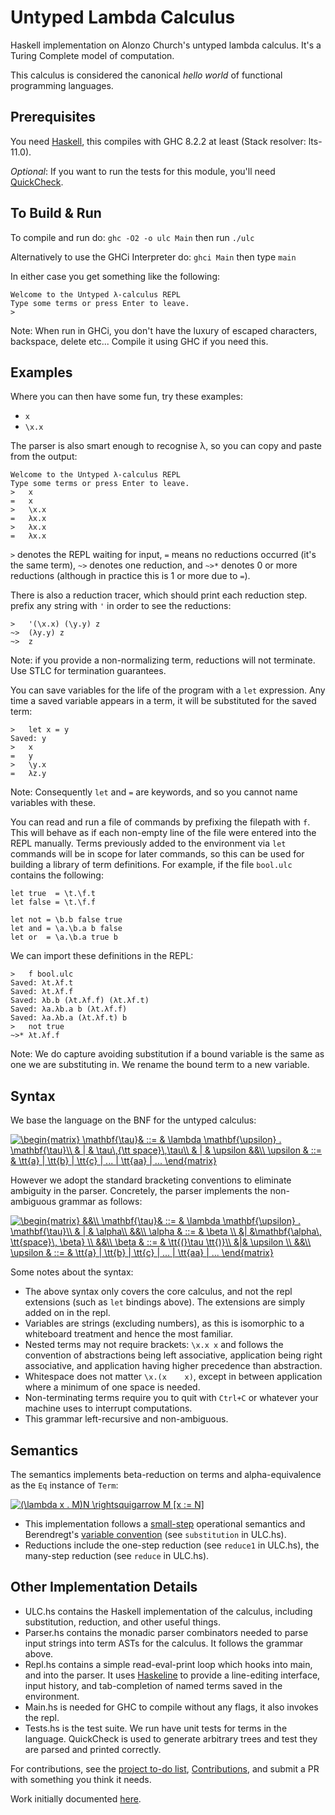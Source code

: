 # Untyped Lambda Calculus
Haskell implementation on Alonzo Church's untyped lambda calculus. It's a Turing Complete model of computation.

This calculus is considered the canonical _hello world_ of functional programming languages.

## Prerequisites
You need [Haskell](https://www.haskell.org/), this compiles with GHC 8.2.2 at least (Stack resolver: lts-11.0).

_Optional_: If you want to run the tests for this module, you'll need [QuickCheck](http://hackage.haskell.org/package/QuickCheck-2.12.6.1/docs/Test-QuickCheck.html#v:label).

## To Build & Run

To compile and run do:
`ghc -O2 -o ulc Main`
then run `./ulc`

Alternatively to use the GHCi Interpreter do:
`ghci Main`
then type `main`

In either case you get something like the following:
```
Welcome to the Untyped λ-calculus REPL
Type some terms or press Enter to leave.
>
```
Note: When run in GHCi, you don't have the luxury of escaped characters, backspace, delete etc...
Compile it using GHC if you need this.

## Examples
Where you can then have some fun, try these examples:
- `x`
- `\x.x`

The parser is also smart enough to recognise λ, so you can copy and paste from the output:
```
Welcome to the Untyped λ-calculus REPL
Type some terms or press Enter to leave.
>   x
=   x
>   \x.x
=   λx.x
>   λx.x
=   λx.x
```
`>` denotes the REPL waiting for input, `=` means no reductions occurred (it's the same term), `~>` denotes one reduction, and `~>*` denotes 0 or more reductions (although in practice this is 1 or more due to `=`).

There is also a reduction tracer, which should print each reduction step. prefix any string with `'` in order to see the reductions:
```
>   '(\x.x) (\y.y) z
~>  (λy.y) z
~>  z
```
Note: if you provide a non-normalizing term, reductions will not terminate. Use STLC for termination guarantees.

You can save variables for the life of the program with a `let` expression. Any time a saved variable appears in a term, it will be substituted for the saved term:
```
>   let x = y
Saved: y
>   x
=   y
>   \y.x
=   λz.y
```
Note: Consequently `let` and `=` are keywords, and so you cannot name variables with these.

You can read and run a file of commands by prefixing the filepath with `f`. This will behave as if each non-empty line of the file were entered into the REPL manually. Terms previously added to the environment via `let` commands will be in scope for later commands, so this can be used for building a library of term definitions. For example, if the file `bool.ulc` contains the following:
```
let true  = \t.\f.t
let false = \t.\f.f

let not = \b.b false true
let and = \a.\b.a b false
let or  = \a.\b.a true b
```
We can import these definitions in the REPL:
```
>   f bool.ulc
Saved: λt.λf.t
Saved: λt.λf.f
Saved: λb.b (λt.λf.f) (λt.λf.t)
Saved: λa.λb.a b (λt.λf.f)
Saved: λa.λb.a (λt.λf.t) b
>   not true
~>* λt.λf.f
```

Note: We do capture avoiding substitution if a bound variable is the same as one we are substituting in. We rename the bound term to a new variable.

## Syntax

We base the language on the BNF for the untyped calculus:

<a href="https://www.codecogs.com/eqnedit.php?latex=\begin{matrix}&space;\mathbf{\tau}&&space;::=&space;&&space;\lambda&space;\mathbf{\upsilon}&space;.&space;\mathbf{\tau}\\&space;&&space;|&space;&&space;\tau\,{\tt&space;space}\,\tau\\&space;&&space;|&space;&&space;\upsilon&space;&&\\&space;\upsilon&space;&&space;::=&space;&&space;\tt{a}&space;|&space;\tt{b}&space;|&space;\tt{c}&space;|&space;...&space;|&space;\tt{aa}&space;|&space;...&space;\end{matrix}" target="_blank"><img src="https://latex.codecogs.com/gif.latex?\begin{matrix}&space;\mathbf{\tau}&&space;::=&space;&&space;\lambda&space;\mathbf{\upsilon}&space;.&space;\mathbf{\tau}\\&space;&&space;|&space;&&space;\tau\,{\tt&space;space}\,\tau\\&space;&&space;|&space;&&space;\upsilon&space;&&\\&space;\upsilon&space;&&space;::=&space;&&space;\tt{a}&space;|&space;\tt{b}&space;|&space;\tt{c}&space;|&space;...&space;|&space;\tt{aa}&space;|&space;...&space;\end{matrix}" title="\begin{matrix} \mathbf{\tau}& ::= & \lambda \mathbf{\upsilon} . \mathbf{\tau}\\ & | & \tau\,{\tt space}\,\tau\\ & | & \upsilon &&\\ \upsilon & ::= & \tt{a} | \tt{b} | \tt{c} | ... | \tt{aa} | ... \end{matrix}" /></a>

However we adopt the standard bracketing conventions to eliminate ambiguity in the parser. Concretely, the parser implements the non-ambiguous grammar as follows:

<a href="https://www.codecogs.com/eqnedit.php?latex=\begin{matrix}&space;&&\\&space;\mathbf{\tau}&&space;::=&space;&&space;\lambda&space;\mathbf{\upsilon}&space;.&space;\mathbf{\tau}\\&space;&&space;|&space;&&space;\alpha\\&space;&&\\&space;\alpha&space;&&space;::=&space;&&space;\beta&space;\\&space;&|&space;&\mathbf{\alpha\,&space;\tt{space}\,&space;\beta}&space;\\&space;&&\\&space;\beta&space;&&space;::=&space;&&space;\tt{(}\tau&space;\tt{)}\\&space;&|&&space;\upsilon&space;\\&space;&&\\&space;\upsilon&space;&&space;::=&space;&&space;\tt{a}&space;|&space;\tt{b}&space;|&space;\tt{c}&space;|&space;...&space;|&space;\tt{aa}&space;|&space;...&space;\end{matrix}" target="_blank"><img src="https://latex.codecogs.com/gif.latex?\begin{matrix}&space;&&\\&space;\mathbf{\tau}&&space;::=&space;&&space;\lambda&space;\mathbf{\upsilon}&space;.&space;\mathbf{\tau}\\&space;&&space;|&space;&&space;\alpha\\&space;&&\\&space;\alpha&space;&&space;::=&space;&&space;\beta&space;\\&space;&|&space;&\mathbf{\alpha\,&space;\tt{space}\,&space;\beta}&space;\\&space;&&\\&space;\beta&space;&&space;::=&space;&&space;\tt{(}\tau&space;\tt{)}\\&space;&|&&space;\upsilon&space;\\&space;&&\\&space;\upsilon&space;&&space;::=&space;&&space;\tt{a}&space;|&space;\tt{b}&space;|&space;\tt{c}&space;|&space;...&space;|&space;\tt{aa}&space;|&space;...&space;\end{matrix}" title="\begin{matrix} &&\\ \mathbf{\tau}& ::= & \lambda \mathbf{\upsilon} . \mathbf{\tau}\\ & | & \alpha\\ &&\\ \alpha & ::= & \beta \\ &| &\mathbf{\alpha\, \tt{space}\, \beta} \\ &&\\ \beta & ::= & \tt{(}\tau \tt{)}\\ &|& \upsilon \\ &&\\ \upsilon & ::= & \tt{a} | \tt{b} | \tt{c} | ... | \tt{aa} | ... \end{matrix}" /></a>

Some notes about the syntax:

- The above syntax only covers the core calculus, and not the repl extensions (such as `let` bindings above). The extensions are simply added on in the repl.
- Variables are strings (excluding numbers), as this is isomorphic to a whiteboard treatment and hence the most familiar.
- Nested terms may not require brackets: `\x.x x` and follows the convention of abstractions being left associative, application being right associative, and application having higher precedence than abstraction.
- Whitespace does not matter `\x.(x    x)`, except in between application where a minimum of one space is needed.
- Non-terminating terms require you to quit with `Ctrl+C` or whatever your machine uses to interrupt computations.
- This grammar left-recursive and non-ambiguous.

## Semantics

The semantics implements beta-reduction on terms and alpha-equivalence as the `Eq` instance of `Term`:

<a href="https://www.codecogs.com/eqnedit.php?latex=(\lambda&space;x&space;.&space;M)N&space;\rightsquigarrow&space;M&space;[x&space;:=&space;N]" target="_blank"><img src="https://latex.codecogs.com/gif.latex?(\lambda&space;x&space;.&space;M)N&space;\rightsquigarrow&space;M&space;[x&space;:=&space;N]" title="(\lambda x . M)N \rightsquigarrow M [x := N]" /></a>

- This implementation follows a [small-step](https://cs.stackexchange.com/questions/43294/difference-between-small-and-big-step-operational-semantics) operational semantics and Berendregt's [variable convention](https://cs.stackexchange.com/questions/69323/barendregts-variable-convention-what-does-it-mean) (see `substitution` in ULC.hs).
- Reductions include the one-step reduction (see `reduce1` in ULC.hs), the many-step reduction (see `reduce` in ULC.hs).

## Other Implementation Details
- ULC.hs contains the Haskell implementation of the calculus, including substitution, reduction, and other useful things.
- Parser.hs contains the monadic parser combinators needed to parse input strings into term ASTs for the calculus. It follows the grammar above.
- Repl.hs contains a simple read-eval-print loop which hooks into main, and into the parser. It uses [Haskeline](https://hackage.haskell.org/package/haskeline) to provide a line-editing interface, input history, and tab-completion of named terms saved in the environment.
- Main.hs is needed for GHC to compile without any flags, it also invokes the repl.
- Tests.hs is the test suite. We run have unit tests for terms in the language. QuickCheck is used to generate arbitrary trees and test they are parsed and printed correctly.

For contributions, see the [project to-do list](https://github.com/lukeg101/lplzoo/projects/1), [Contributions](https://github.com/lukeg101/lplzoo#contributions), and submit a PR with something you think it needs.

Work initially documented [here](https://gist.github.com/lukeg101/9090f20f4a7b09f401df9390a0e357c9).
